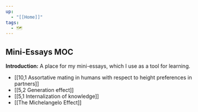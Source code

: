 ```yaml
---
up:
  - "[[Home]]"
tags:
  - 🗺️
---
```

## Mini-Essays MOC

**Introduction:** A place for my mini-essays, which I use as a tool for learning.

- [[10,1 Assortative mating in humans with respect to height preferences in partners]]
- [[5,2 Generation effect]]
- [[5,1 Internalization of knowledge]]
- [[The Michelangelo Effect]]
